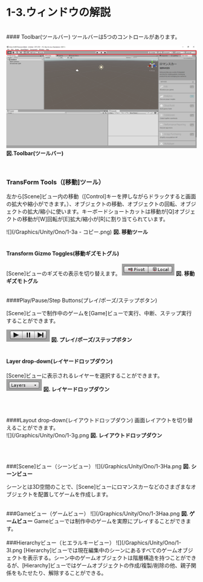 # 1-3.ウィンドウの解説
<br>
#### Toolbar(ツールバー)
ツールバーは5つのコントロールがあります。<br>


![](/Graphics/Unity/Ono/1-3aa.png)
**図.Toolbar(ツールバー)**



<br>

### TransForm Tools（[移動]ツール）
左から[Scene]ビュー内の移動（[Control]キーを押しながらドラックすると画面の拡大や縮小ができます。）、オブジェクトの移動、オブジェクトの回転、オブジェクトの拡大/縮小に使います。キーボードショートカットは移動が[Q]オブジェクトの移動が[W]回転が[E]拡大/縮小が[R]に割り当てられています。<br>



![](/Graphics/Unity/Ono/1-3a - コピー.png)
**図. 移動ツール**
<br>
<br>





#### Transform Gizmo Toggles(移動ギズモトグル)
[Scene]ビューのギズモの表示を切り替えます。
![](/Graphics/Unity/Ono/1-3d.png)
**図. 移動ギズモトグル**
<br>
<br>


####Play/Pause/Step Buttons(プレイ/ポーズ/ステップボタン)

[Scene]ビューで制作中のゲームを[Game]ビューで実行、中断、ステップ実行することができます。<br>


![](/Graphics/Unity/Ono/1-3f.png)
**図. プレイ/ポーズ/ステップボタン**
<br>
<br>
#### Layer drop-down(レイヤードロップダウン)
[Scene]ビューに表示されるレイヤーを選択することができます。<br>
![](/Graphics/Unity/Ono/1-3e.png)
**図. レイヤードロップダウン**

<br>
<br>

####Layout drop-down(レイアウトドロップダウン)
画面レイアウトを切り替えることができます。<br>
![](/Graphics/Unity/Ono/1-3g.png
**図. レイアウトドロップダウン**


<br>
<br>

###[Scene]ビュー（シーンビュー）
![](/Graphics/Unity/Ono/1-3Ha.png
**図. シーンビュー**
<br>




シーンとは3D空間のことで、[Scene]ビューにロマンスカーなどのさまざまなオブジェクトを配置してゲームを作成します。<br><br>





###Gameビュー（ゲームビュー）
![](/Graphics/Unity/Ono/1-3Haa.png
**図. ゲームビュー**
Gameビューでは制作中のゲームを実際にプレイすることができます。
<br>
<br>
###Hierarchyビュー（ヒエラルキービュー）
![](/Graphics/Unity/Ono/1-3I.png
[Hierarchy]ビューでは現在編集中のシーンにあるすべてのゲームオブジェクトを表示する。シーン中のゲームオブジェクトは階層構造を持つことができるが、[Hierarchy]ビューではゲームオブジェクトの作成/複製/削除の他、親子関係をもたせたり、解除することができる。
<br><br>




















